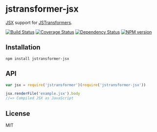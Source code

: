 # jstransformer-jsx

[JSX](https://www.npmjs.com/package/react-tools#jsx) support for [JSTransformers](http://github.com/jstransformers).

[![Build Status](https://img.shields.io/travis/jstransformers/jstransformer-jsx/master.svg)](https://travis-ci.org/jstransformers/jstransformer-jsx)
[![Coverage Status](https://img.shields.io/coveralls/jstransformers/jstransformer-jsx/master.svg)](https://coveralls.io/r/jstransformers/jstransformer-jsx?branch=master)
[![Dependency Status](https://img.shields.io/david/jstransformers/jstransformer-jsx/master.svg)](http://david-dm.org/jstransformers/jstransformer-jsx)
[![NPM version](https://img.shields.io/npm/v/jstransformer-jsx.svg)](https://www.npmjs.org/package/jstransformer-jsx)


## Installation

    npm install jstransformer-jsx

## API

```js
var jsx = require('jstransformer')(require('jstransformer-jsx'))

jsx.renderFile('example.jsx').body
//=> Compiled JSX as JavaScript
```

## License

  MIT
